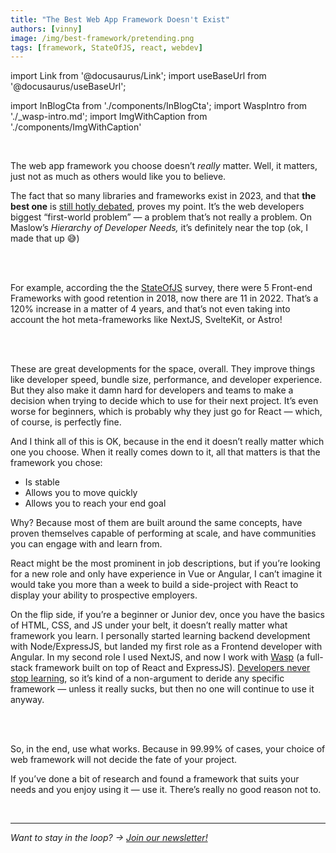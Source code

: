 ```yaml
---
title: "The Best Web App Framework Doesn't Exist"
authors: [vinny]
image: /img/best-framework/pretending.png
tags: [framework, StateOfJS, react, webdev]
---
```


import Link from '@docusaurus/Link';
import useBaseUrl from '@docusaurus/useBaseUrl';

import InBlogCta from './components/InBlogCta';
import WaspIntro from './_wasp-intro.md';
import ImgWithCaption from './components/ImgWithCaption'

<br/>

The web app framework you choose doesn’t *really* matter. Well, it matters, just not as much as others would like you to believe. 

The fact that so many libraries and frameworks exist in 2023, and that **the best one** is [still hotly debated](https://joshcollinsworth.com/blog/self-fulfilling-prophecy-of-react), proves my point. It’s the web developers biggest “first-world problem” — a problem that’s not really a problem. On Maslow’s *Hierarchy of Developer Needs,* it’s definitely near the top (ok, I made that up 😅)

<br/>
<ImgWithCaption
    alt="hierarchy of developer needs"
    source="img/best-framework/hierarchy-of-dev-needs.png"
/>
<br/>

<!--truncate-->

For example, according the the [StateOfJS](https://2022.stateofjs.com/en-US/libraries/front-end-frameworks/) survey, there were 5 Front-end Frameworks with good retention in 2018, now there are 11 in 2022. That’s a 120% increase in a matter of 4 years, and that’s not even taking into account the hot meta-frameworks like NextJS, SvelteKit, or Astro!

<br/>
<ImgWithCaption
    alt="State of JS 2022"
    source="img/best-framework/state-of-js.png"
    caption="A growing family of frameworks..."
/>
<br/>

These are great developments for the space, overall. They improve things like developer speed, bundle size, performance, and developer experience. But they also make it damn hard for developers and teams to make a decision when trying to decide which to use for their next project. It’s even worse for beginners, which is probably why they just go for React — which, of course, is perfectly fine. 

And I think all of this is OK, because in the end it doesn’t really matter which one you choose. When it really comes down to it, all that matters is that the framework you chose:

- Is stable
- Allows you to move quickly
- Allows you to reach your end goal

Why? Because most of them are built around the same concepts, have proven themselves capable of performing at scale, and have communities you can engage with and learn from. 

React might be the most prominent in job descriptions, but if you’re looking for a new role and only have experience in Vue or Angular, I can’t imagine it would take you more than a week to build a side-project with React to display your ability to prospective employers.

On the flip side, if you’re a beginner or Junior dev, once you have the basics of HTML, CSS, and JS under your belt, it doesn’t really matter what framework you learn. I personally started learning backend development with Node/ExpressJS, but landed my first role as a Frontend developer with Angular. In my second role I used NextJS, and now I work with [Wasp](https://wasp-lang.dev) (a full-stack framework built on top of React and ExpressJS). [Developers never stop learning](https://www.youtube.com/watch?v=gl5HvBpUbt8), so it’s kind of a non-argument to deride any specific framework — unless it really sucks, but then no one will continue to use it anyway.

<br/>
<ImgWithCaption
    alt="Use what works"
    source="img/best-framework/midwitwasp.jpeg"
/>
<br/>

So, in the end, use what works. Because in 99.99% of cases, your choice of web framework will not decide the fate of your project.

If you’ve done a bit of research and found a framework that suits your needs and you enjoy using it — use it. There’s really no good reason not to.

<br/>
<hr/>

*Want to stay in the loop? → [Join our newsletter!](/#signup)*

